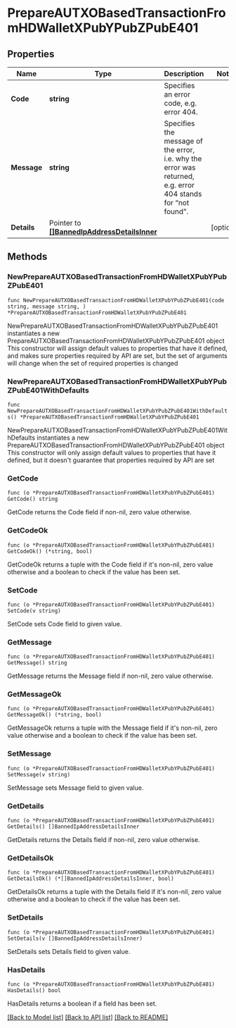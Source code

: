 # PrepareAUTXOBasedTransactionFromHDWalletXPubYPubZPubE401

## Properties

Name | Type | Description | Notes
------------ | ------------- | ------------- | -------------
**Code** | **string** | Specifies an error code, e.g. error 404. | 
**Message** | **string** | Specifies the message of the error, i.e. why the error was returned, e.g. error 404 stands for “not found”. | 
**Details** | Pointer to [**[]BannedIpAddressDetailsInner**](BannedIpAddressDetailsInner.md) |  | [optional] 

## Methods

### NewPrepareAUTXOBasedTransactionFromHDWalletXPubYPubZPubE401

`func NewPrepareAUTXOBasedTransactionFromHDWalletXPubYPubZPubE401(code string, message string, ) *PrepareAUTXOBasedTransactionFromHDWalletXPubYPubZPubE401`

NewPrepareAUTXOBasedTransactionFromHDWalletXPubYPubZPubE401 instantiates a new PrepareAUTXOBasedTransactionFromHDWalletXPubYPubZPubE401 object
This constructor will assign default values to properties that have it defined,
and makes sure properties required by API are set, but the set of arguments
will change when the set of required properties is changed

### NewPrepareAUTXOBasedTransactionFromHDWalletXPubYPubZPubE401WithDefaults

`func NewPrepareAUTXOBasedTransactionFromHDWalletXPubYPubZPubE401WithDefaults() *PrepareAUTXOBasedTransactionFromHDWalletXPubYPubZPubE401`

NewPrepareAUTXOBasedTransactionFromHDWalletXPubYPubZPubE401WithDefaults instantiates a new PrepareAUTXOBasedTransactionFromHDWalletXPubYPubZPubE401 object
This constructor will only assign default values to properties that have it defined,
but it doesn't guarantee that properties required by API are set

### GetCode

`func (o *PrepareAUTXOBasedTransactionFromHDWalletXPubYPubZPubE401) GetCode() string`

GetCode returns the Code field if non-nil, zero value otherwise.

### GetCodeOk

`func (o *PrepareAUTXOBasedTransactionFromHDWalletXPubYPubZPubE401) GetCodeOk() (*string, bool)`

GetCodeOk returns a tuple with the Code field if it's non-nil, zero value otherwise
and a boolean to check if the value has been set.

### SetCode

`func (o *PrepareAUTXOBasedTransactionFromHDWalletXPubYPubZPubE401) SetCode(v string)`

SetCode sets Code field to given value.


### GetMessage

`func (o *PrepareAUTXOBasedTransactionFromHDWalletXPubYPubZPubE401) GetMessage() string`

GetMessage returns the Message field if non-nil, zero value otherwise.

### GetMessageOk

`func (o *PrepareAUTXOBasedTransactionFromHDWalletXPubYPubZPubE401) GetMessageOk() (*string, bool)`

GetMessageOk returns a tuple with the Message field if it's non-nil, zero value otherwise
and a boolean to check if the value has been set.

### SetMessage

`func (o *PrepareAUTXOBasedTransactionFromHDWalletXPubYPubZPubE401) SetMessage(v string)`

SetMessage sets Message field to given value.


### GetDetails

`func (o *PrepareAUTXOBasedTransactionFromHDWalletXPubYPubZPubE401) GetDetails() []BannedIpAddressDetailsInner`

GetDetails returns the Details field if non-nil, zero value otherwise.

### GetDetailsOk

`func (o *PrepareAUTXOBasedTransactionFromHDWalletXPubYPubZPubE401) GetDetailsOk() (*[]BannedIpAddressDetailsInner, bool)`

GetDetailsOk returns a tuple with the Details field if it's non-nil, zero value otherwise
and a boolean to check if the value has been set.

### SetDetails

`func (o *PrepareAUTXOBasedTransactionFromHDWalletXPubYPubZPubE401) SetDetails(v []BannedIpAddressDetailsInner)`

SetDetails sets Details field to given value.

### HasDetails

`func (o *PrepareAUTXOBasedTransactionFromHDWalletXPubYPubZPubE401) HasDetails() bool`

HasDetails returns a boolean if a field has been set.


[[Back to Model list]](../README.md#documentation-for-models) [[Back to API list]](../README.md#documentation-for-api-endpoints) [[Back to README]](../README.md)


